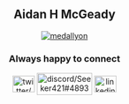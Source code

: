 <h2 align="center"> Aidan H McGeady </h2>

<p align="center"> <a href="https://github.com/ryo-ma/github-profile-trophy"><img src="https://github-profile-trophy.vercel.app/?username=medallyon&theme=onedark&no-bg=true&no-frame=true" alt="medallyon" /></a> </p>

<h3 align="center">Always happy to connect</h3>
<p align="center">
  <a href="https://twitter.com/medallyonify" target="blank"><img align="center" src="https://github.com/rahuldkjain/github-profile-readme-generator/blob/master/src/images/icons/Social/twitter.svg" alt="twitter/medallyonify" height="30" width="40" /></a>  
  <a href="https://discordapp.com/users/152543788034686978" target="blank"><img align="center" src="https://github.com/rahuldkjain/github-profile-readme-generator/blob/master/src/images/Discord-Logo.png" alt="discord/Seeker421#4893" height="40" width="100" /></a>  
  <a href="https://linkedin.com/in/tilmanraendchen" target="blank"><img align="center" src="https://github.com/rahuldkjain/github-profile-readme-generator/blob/master/src/images/icons/Social/linked-in-alt.svg" alt="linkedin/tilmanraendchen" height="30" width="40" /></a>
</p>
<!--
**AidanHMcGeady/AidanHMcGeady** is a ✨ _special_ ✨ repository because its `README.md` (this file) appears on your GitHub profile.

Here are some ideas to get you started:

- 🔭 I’m currently working on ...
- 🌱 I’m currently learning ...
- 👯 I’m looking to collaborate on ...
- 🤔 I’m looking for help with ...
- 💬 Ask me about ...
- 📫 How to reach me: ...
- 😄 Pronouns: ...
- ⚡ Fun fact: ...
-->
